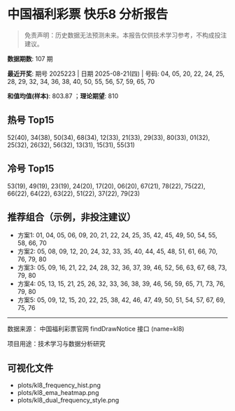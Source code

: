 # 中国福利彩票 快乐8 分析报告

> 免责声明：历史数据无法预测未来。本报告仅供技术学习参考，不构成投注建议。


**数据期数**: 107 期

**最近开奖**: 期号 2025223 | 日期 2025-08-21(四) | 号码: 04, 05, 20, 22, 24, 25, 28, 29, 32, 34, 36, 38, 40, 50, 55, 56, 57, 59, 65, 70

**和值均值(样本)**: 803.87 ；**理论期望**: 810


## 热号 Top15

52(40), 34(38), 50(34), 68(34), 12(33), 21(33), 29(33), 80(33), 01(32), 25(32), 26(32), 56(32), 13(31), 15(31), 55(31)


## 冷号 Top15

53(19), 49(19), 23(19), 24(20), 17(20), 06(20), 67(21), 78(22), 75(22), 66(22), 64(22), 63(22), 51(22), 37(22), 79(23)


## 推荐组合（示例，非投注建议）

- 方案1: 01, 04, 05, 06, 09, 20, 21, 22, 24, 25, 35, 42, 45, 49, 50, 54, 55, 58, 66, 70
- 方案2: 05, 08, 09, 12, 20, 24, 32, 33, 35, 40, 44, 45, 48, 51, 61, 66, 70, 76, 79, 80
- 方案3: 05, 09, 16, 21, 22, 24, 28, 32, 36, 37, 39, 46, 52, 56, 63, 67, 68, 73, 79, 80
- 方案4: 05, 13, 15, 21, 25, 26, 32, 33, 36, 38, 39, 46, 56, 59, 65, 71, 73, 76, 79, 80
- 方案5: 05, 09, 12, 15, 20, 22, 25, 38, 42, 46, 47, 49, 50, 51, 54, 57, 67, 69, 75, 76

---

数据来源： 中国福利彩票官网 findDrawNotice 接口 (name=kl8)

项目用途：技术学习与数据分析研究


## 可视化文件

- plots/kl8_frequency_hist.png
- plots/kl8_ema_heatmap.png
- plots/kl8_dual_frequency_style.png